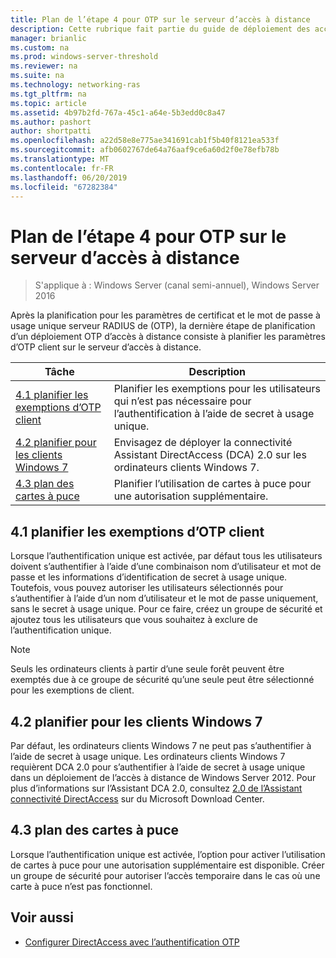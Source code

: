 ```yaml
---
title: Plan de l’étape 4 pour OTP sur le serveur d’accès à distance
description: Cette rubrique fait partie du guide de déploiement des accès à distance avec authentification OTP dans Windows Server 2016.
manager: brianlic
ms.custom: na
ms.prod: windows-server-threshold
ms.reviewer: na
ms.suite: na
ms.technology: networking-ras
ms.tgt_pltfrm: na
ms.topic: article
ms.assetid: 4b97b2fd-767a-45c1-a64e-5b3edd0c8a47
ms.author: pashort
author: shortpatti
ms.openlocfilehash: a22d58e8e775ae341691cab1f5b40f8121ea533f
ms.sourcegitcommit: afb0602767de64a76aaf9ce6a60d2f0e78efb78b
ms.translationtype: MT
ms.contentlocale: fr-FR
ms.lasthandoff: 06/20/2019
ms.locfileid: "67282384"
---
```

# <a name="step-4-plan-for-otp-on-the-remote-access-server"></a>Plan de l’étape 4 pour OTP sur le serveur d’accès à distance

>S'applique à : Windows Server (canal semi-annuel), Windows Server 2016

Après la planification pour les paramètres de certificat et le mot de passe à usage unique serveur RADIUS de (OTP), la dernière étape de planification d’un déploiement OTP d’accès à distance consiste à planifier les paramètres d’OTP client sur le serveur d’accès à distance.  
  
|Tâche|Description|  
|----|--------|  
|[4.1 planifier les exemptions d’OTP client](#bkmk_4_1_Exemptions)|Planifier les exemptions pour les utilisateurs qui n’est pas nécessaire pour l’authentification à l’aide de secret à usage unique.|  
|[4.2 planifier pour les clients Windows 7](#bkmk_4_2_Win7)|Envisagez de déployer la connectivité Assistant DirectAccess (DCA) 2.0 sur les ordinateurs clients Windows 7.|  
|[4.3 plan des cartes à puce](#BKMK_smartcard)|Planifier l’utilisation de cartes à puce pour une autorisation supplémentaire.|  
  
## <a name="bkmk_4_1_Exemptions"></a>4.1 planifier les exemptions d’OTP client  
Lorsque l’authentification unique est activée, par défaut tous les utilisateurs doivent s’authentifier à l’aide d’une combinaison nom d’utilisateur et mot de passe et les informations d’identification de secret à usage unique. Toutefois, vous pouvez autoriser les utilisateurs sélectionnés pour s’authentifier à l’aide d’un nom d’utilisateur et le mot de passe uniquement, sans le secret à usage unique. Pour ce faire, créez un groupe de sécurité et ajoutez tous les utilisateurs que vous souhaitez à exclure de l’authentification unique.  
  
> [!NOTE]  
> Seuls les ordinateurs clients à partir d’une seule forêt peuvent être exemptés due à ce groupe de sécurité qu’une seule peut être sélectionné pour les exemptions de client.  
  
## <a name="bkmk_4_2_Win7"></a>4.2 planifier pour les clients Windows 7  
Par défaut, les ordinateurs clients Windows 7 ne peut pas s’authentifier à l’aide de secret à usage unique.  Les ordinateurs clients Windows 7 requièrent DCA 2.0 pour s’authentifier à l’aide de secret à usage unique dans un déploiement de l’accès à distance de Windows Server 2012. Pour plus d’informations sur l’Assistant DCA 2.0, consultez [2.0 de l’Assistant connectivité DirectAccess](https://go.microsoft.com/fwlink/?LinkId=253699) sur du Microsoft Download Center.  
  
## <a name="BKMK_smartcard"></a>4.3 plan des cartes à puce  
Lorsque l’authentification unique est activée, l’option pour activer l’utilisation de cartes à puce pour une autorisation supplémentaire est disponible. Créer un groupe de sécurité pour autoriser l’accès temporaire dans le cas où une carte à puce n’est pas fonctionnel.  
  
## <a name="BKMK_Links"></a>Voir aussi  
  
-   [Configurer DirectAccess avec l’authentification OTP](https://technet.microsoft.com/windows-server-docs/networking/remote-access/ras/otp/deploy-ra-otp)  
  



